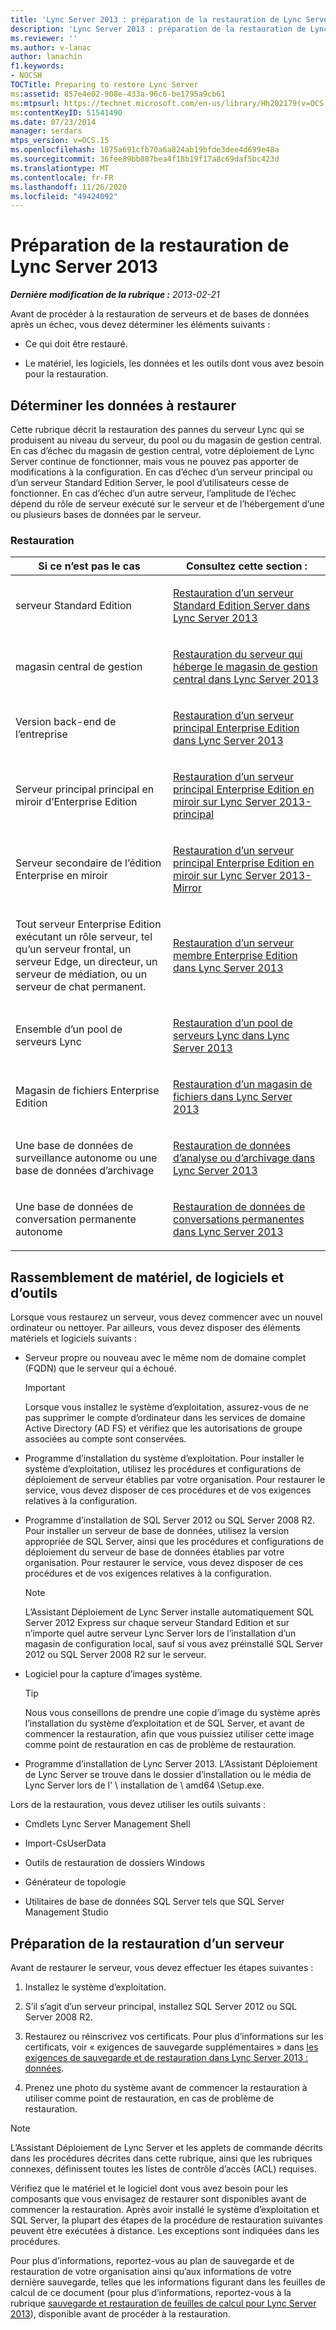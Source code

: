 ```yaml
---
title: 'Lync Server 2013 : préparation de la restauration de Lync Server'
description: 'Lync Server 2013 : préparation de la restauration de Lync Server.'
ms.reviewer: ''
ms.author: v-lanac
author: lanachin
f1.keywords:
- NOCSH
TOCTitle: Preparing to restore Lync Server
ms:assetid: 857e4e02-908e-433a-96c6-be1795a9cb61
ms:mtpsurl: https://technet.microsoft.com/en-us/library/Hh202179(v=OCS.15)
ms:contentKeyID: 51541490
ms.date: 07/23/2014
manager: serdars
mtps_version: v=OCS.15
ms.openlocfilehash: 1875a691cfb70a6a824ab19bfde3dee4d699e48a
ms.sourcegitcommit: 36fee89bb887bea4f18b19f17a8c69daf5bc423d
ms.translationtype: MT
ms.contentlocale: fr-FR
ms.lasthandoff: 11/26/2020
ms.locfileid: "49424092"
---
```

# <a name="preparing-to-restore-lync-server-2013"></a>Préparation de la restauration de Lync Server 2013

<div data-xmlns="http://www.w3.org/1999/xhtml">

<div class="topic" data-xmlns="http://www.w3.org/1999/xhtml" data-msxsl="urn:schemas-microsoft-com:xslt" data-cs="https://msdn.microsoft.com/">

<div data-asp="https://msdn2.microsoft.com/asp">



</div>

<div id="mainSection">

<div id="mainBody">

<span> </span>

_**Dernière modification de la rubrique :** 2013-02-21_

Avant de procéder à la restauration de serveurs et de bases de données après un échec, vous devez déterminer les éléments suivants :

  - Ce qui doit être restauré.

  - Le matériel, les logiciels, les données et les outils dont vous avez besoin pour la restauration.

<div>

## <a name="determining-what-to-restore"></a>Déterminer les données à restaurer

Cette rubrique décrit la restauration des pannes du serveur Lync qui se produisent au niveau du serveur, du pool ou du magasin de gestion central. En cas d’échec du magasin de gestion central, votre déploiement de Lync Server continue de fonctionner, mais vous ne pouvez pas apporter de modifications à la configuration. En cas d’échec d’un serveur principal ou d’un serveur Standard Edition Server, le pool d’utilisateurs cesse de fonctionner. En cas d’échec d’un autre serveur, l’amplitude de l’échec dépend du rôle de serveur exécuté sur le serveur et de l’hébergement d’une ou plusieurs bases de données par le serveur.

### <a name="what-to-restore"></a>Restauration

<table>
<colgroup>
<col style="width: 50%" />
<col style="width: 50%" />
</colgroup>
<thead>
<tr class="header">
<th>Si ce n’est pas le cas</th>
<th>Consultez cette section :</th>
</tr>
</thead>
<tbody>
<tr class="odd">
<td><p>serveur Standard Edition</p></td>
<td><p><a href="lync-server-2013-restoring-a-standard-edition-server.md">Restauration d’un serveur Standard Edition Server dans Lync Server 2013</a></p></td>
</tr>
<tr class="even">
<td><p>magasin central de gestion</p></td>
<td><p><a href="lync-server-2013-restoring-the-server-hosting-the-central-management-store.md">Restauration du serveur qui héberge le magasin de gestion central dans Lync Server 2013</a></p></td>
</tr>
<tr class="odd">
<td><p>Version back-end de l’entreprise</p></td>
<td><p><a href="lync-server-2013-restoring-an-enterprise-edition-back-end-server.md">Restauration d’un serveur principal Enterprise Edition dans Lync Server 2013</a></p></td>
</tr>
<tr class="even">
<td><p>Serveur principal principal en miroir d’Enterprise Edition</p></td>
<td><p><a href="lync-server-2013-restoring-a-mirrored-enterprise-edition-back-end-server-primary.md">Restauration d’un serveur principal Enterprise Edition en miroir sur Lync Server 2013-principal</a></p></td>
</tr>
<tr class="odd">
<td><p>Serveur secondaire de l’édition Enterprise en miroir</p></td>
<td><p><a href="lync-server-2013-restoring-a-mirrored-enterprise-edition-back-end-server-mirror.md">Restauration d’un serveur principal Enterprise Edition en miroir sur Lync Server 2013-Mirror</a></p></td>
</tr>
<tr class="even">
<td><p>Tout serveur Enterprise Edition exécutant un rôle serveur, tel qu’un serveur frontal, un serveur Edge, un directeur, un serveur de médiation, ou un serveur de chat permanent.</p></td>
<td><p><a href="lync-server-2013-restoring-an-enterprise-edition-member-server.md">Restauration d’un serveur membre Enterprise Edition dans Lync Server 2013</a></p></td>
</tr>
<tr class="odd">
<td><p>Ensemble d’un pool de serveurs Lync</p></td>
<td><p><a href="lync-server-2013-restoring-a-lync-server-pool.md">Restauration d’un pool de serveurs Lync dans Lync Server 2013</a></p></td>
</tr>
<tr class="even">
<td><p>Magasin de fichiers Enterprise Edition</p></td>
<td><p><a href="lync-server-2013-restoring-a-file-store.md">Restauration d’un magasin de fichiers dans Lync Server 2013</a></p></td>
</tr>
<tr class="odd">
<td><p>Une base de données de surveillance autonome ou une base de données d’archivage</p></td>
<td><p><a href="lync-server-2013-restoring-monitoring-or-archiving-data.md">Restauration de données d’analyse ou d’archivage dans Lync Server 2013</a></p></td>
</tr>
<tr class="even">
<td><p>Une base de données de conversation permanente autonome</p></td>
<td><p><a href="lync-server-2013-restoring-persistent-chat-data.md">Restauration de données de conversations permanentes dans Lync Server 2013</a></p></td>
</tr>
</tbody>
</table>


</div>

<div>

## <a name="gathering-hardware-software-and-tools"></a>Rassemblement de matériel, de logiciels et d’outils

Lorsque vous restaurez un serveur, vous devez commencer avec un nouvel ordinateur ou nettoyer. Par ailleurs, vous devez disposer des éléments matériels et logiciels suivants :

  - Serveur propre ou nouveau avec le même nom de domaine complet (FQDN) que le serveur qui a échoué.
    
    <div>
    

    > [!IMPORTANT]  
    > Lorsque vous installez le système d’exploitation, assurez-vous de ne pas supprimer le compte d’ordinateur dans les services de domaine Active Directory (AD FS) et vérifiez que les autorisations de groupe associées au compte sont conservées.

    
    </div>

  - Programme d’installation du système d’exploitation. Pour installer le système d’exploitation, utilisez les procédures et configurations de déploiement de serveur établies par votre organisation. Pour restaurer le service, vous devez disposer de ces procédures et de vos exigences relatives à la configuration.

  - Programme d’installation de SQL Server 2012 ou SQL Server 2008 R2. Pour installer un serveur de base de données, utilisez la version appropriée de SQL Server, ainsi que les procédures et configurations de déploiement du serveur de base de données établies par votre organisation. Pour restaurer le service, vous devez disposer de ces procédures et de vos exigences relatives à la configuration.
    
    <div>
    

    > [!NOTE]  
    > L’Assistant Déploiement de Lync Server installe automatiquement SQL Server 2012 Express sur chaque serveur Standard Edition et sur n’importe quel autre serveur Lync Server lors de l’installation d’un magasin de configuration local, sauf si vous avez préinstallé SQL Server 2012 ou SQL Server 2008 R2 sur le serveur.

    
    </div>

  - Logiciel pour la capture d’images système.
    
    <div>
    

    > [!TIP]  
    > Nous vous conseillons de prendre une copie d’image du système après l’installation du système d’exploitation et de SQL Server, et avant de commencer la restauration, afin que vous puissiez utiliser cette image comme point de restauration en cas de problème de restauration.

    
    </div>

  - Programme d’installation de Lync Server 2013. L’Assistant Déploiement de Lync Server se trouve dans le dossier d’installation ou le média de Lync Server lors de l' \\ installation de \\ amd64 \\Setup.exe.

Lors de la restauration, vous devez utiliser les outils suivants :

  - Cmdlets Lync Server Management Shell

  - Import-CsUserData

  - Outils de restauration de dossiers Windows

  - Générateur de topologie

  - Utilitaires de base de données SQL Server tels que SQL Server Management Studio

</div>

<div>

## <a name="preparing-to-restore-a-server"></a>Préparation de la restauration d’un serveur

Avant de restaurer le serveur, vous devez effectuer les étapes suivantes :

1.  Installez le système d’exploitation.

2.  S’il s’agit d’un serveur principal, installez SQL Server 2012 ou SQL Server 2008 R2.

3.  Restaurez ou réinscrivez vos certificats. Pour plus d’informations sur les certificats, voir « exigences de sauvegarde supplémentaires » dans [les exigences de sauvegarde et de restauration dans Lync Server 2013 : données](lync-server-2013-backup-and-restoration-requirements-data.md).

4.  Prenez une photo du système avant de commencer la restauration à utiliser comme point de restauration, en cas de problème de restauration.

<div>


> [!NOTE]  
> L’Assistant Déploiement de Lync Server et les applets de commande décrits dans les procédures décrites dans cette rubrique, ainsi que les rubriques connexes, définissent toutes les listes de contrôle d’accès (ACL) requises.



</div>

Vérifiez que le matériel et le logiciel dont vous avez besoin pour les composants que vous envisagez de restaurer sont disponibles avant de commencer la restauration. Après avoir installé le système d’exploitation et SQL Server, la plupart des étapes de la procédure de restauration suivantes peuvent être exécutées à distance. Les exceptions sont indiquées dans les procédures.

Pour plus d’informations, reportez-vous au plan de sauvegarde et de restauration de votre organisation ainsi qu’aux informations de votre dernière sauvegarde, telles que les informations figurant dans les feuilles de calcul de ce document (pour plus d’informations, reportez-vous à la rubrique [sauvegarde et restauration de feuilles de calcul pour Lync Server 2013](lync-server-2013-backup-and-restoration-worksheets.md)), disponible avant de procéder à la restauration.

</div>

</div>

<span> </span>

</div>

</div>

</div>

